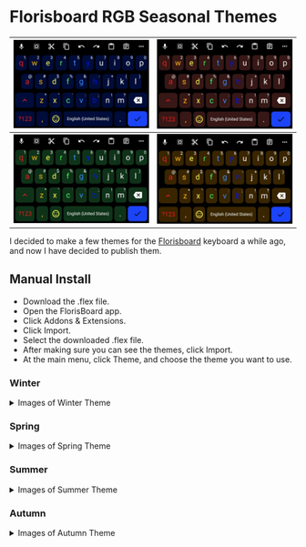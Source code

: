 # Florisboard RGB Seasonal Themes

| ![Winter](https://github.com/GVivid/Florisboard_RGB_Seasonal_Themes/blob/main/assets/RGB%20Seasonal%20Winter1.jpg)  | ![Summer](https://github.com/GVivid/Florisboard_RGB_Seasonal_Themes/blob/main/assets/RGB%20Seasonal%20Summer1.jpg) |
| ------------- | ------------- |
| ![Spring](https://github.com/GVivid/Florisboard_RGB_Seasonal_Themes/blob/main/assets/RGB%20Seasonal%20Spring1.jpg)  | ![Autumn](https://github.com/GVivid/Florisboard_RGB_Seasonal_Themes/blob/main/assets/RGB%20Seasonal%20Autumn1.jpg)  |

I decided to make a few themes for the [Florisboard](https://github.com/florisboard/florisboard) keyboard a while ago, and now I have decided to publish them.

## Manual Install
- Download the .flex file.
- Open the FlorisBoard app.
- Click Addons & Extensions.
- Click Import.
- Select the downloaded .flex file.
- After making sure you can see the themes, click Import.
- At the main menu, click Theme, and choose the theme you want to use.

### Winter
<details><summary>Images of Winter Theme</summary>
<img src="https://github.com/GVivid/Florisboard_RGB_Seasonal_Themes/blob/main/assets/RGB%20Seasonal%20Winter1.jpg"> 
<img src="https://github.com/GVivid/Florisboard_RGB_Seasonal_Themes/blob/main/assets/RGB%20Seasonal%20Winter2.jpg">
<img src="https://github.com/GVivid/Florisboard_RGB_Seasonal_Themes/blob/main/assets/RGB%20Seasonal%20Winter3.jpg">
</details>

### Spring
<details><summary>Images of Spring Theme</summary>
<img src="https://github.com/GVivid/Florisboard_RGB_Seasonal_Themes/blob/main/assets/RGB%20Seasonal%20Spring1.jpg">
<img src="https://github.com/GVivid/Florisboard_RGB_Seasonal_Themes/blob/main/assets/RGB%20Seasonal%20Spring2.jpg">
<img src="https://github.com/GVivid/Florisboard_RGB_Seasonal_Themes/blob/main/assets/RGB%20Seasonal%20Spring3.jpg">
</details>

### Summer
<details><summary>Images of Summer Theme</summary>
<img src="https://github.com/GVivid/Florisboard_RGB_Seasonal_Themes/blob/main/assets/RGB%20Seasonal%20Summer1.jpg">
<img src="https://github.com/GVivid/Florisboard_RGB_Seasonal_Themes/blob/main/assets/RGB%20Seasonal%20Summer2.jpg">
<img src="https://github.com/GVivid/Florisboard_RGB_Seasonal_Themes/blob/main/assets/RGB%20Seasonal%20Summer3.jpg">
</details>

### Autumn
<details><summary>Images of Autumn Theme</summary>
<img src="https://github.com/GVivid/Florisboard_RGB_Seasonal_Themes/blob/main/assets/RGB%20Seasonal%20Autumn1.jpg">
<img src="https://github.com/GVivid/Florisboard_RGB_Seasonal_Themes/blob/main/assets/RGB%20Seasonal%20Autumn2.jpg">
<img src="https://github.com/GVivid/Florisboard_RGB_Seasonal_Themes/blob/main/assets/RGB%20Seasonal%20Autumn3.jpg">
</details>
